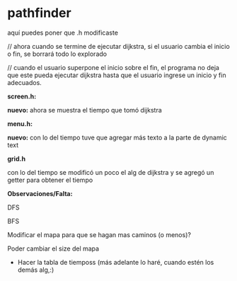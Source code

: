 # pathfinder

aquí puedes poner que .h modificaste

// ahora cuando se termine de ejecutar dijkstra, si el usuario cambia el inicio o fin, se borrará todo lo explorado

// cuando el usuario superpone el inicio sobre el fin, el programa no deja que este pueda ejecutar dijkstra hasta que el usuario ingrese un inicio y fin adecuados.

**screen.h:**

**nuevo:** ahora se muestra el tiempo que tomó dijkstra 

**menu.h:**


**nuevo:** con lo del tiempo tuve que agregar más texto a la parte de dynamic text

**grid.h**

con lo del tiempo se modificó un poco el alg de dijkstra y se agregó un getter para obtener el tiempo

**Observaciones/Falta:**

DFS

BFS

Modificar el mapa para que se hagan mas caminos (o menos)?

Poder cambiar el size del  mapa

- Hacer la tabla de tiemposs (más adelante lo haré, cuando estén los demás alg,:)
